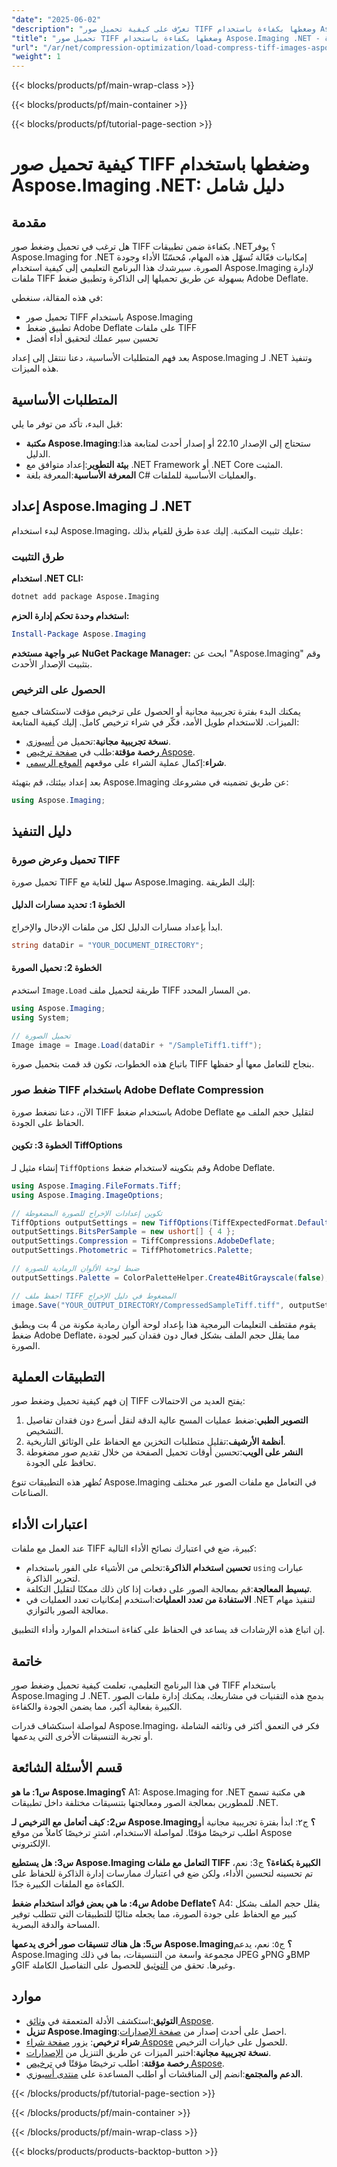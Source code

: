 ```yaml
---
"date": "2025-06-02"
"description": "تعرّف على كيفية تحميل صور TIFF وضغطها بكفاءة باستخدام Aspose.Imaging لـ .NET. حسّن جودة الصورة مع تقليل حجمها باستخدام ضغط Adobe Deflate."
"title": "تحميل صور TIFF وضغطها بكفاءة باستخدام Aspose.Imaging .NET - دليل خطوة بخطوة"
"url": "/ar/net/compression-optimization/load-compress-tiff-images-aspose-imaging-dotnet/"
"weight": 1
---
```


{{< blocks/products/pf/main-wrap-class >}}

{{< blocks/products/pf/main-container >}}

{{< blocks/products/pf/tutorial-page-section >}}
# كيفية تحميل صور TIFF وضغطها باستخدام Aspose.Imaging .NET: دليل شامل

## مقدمة

هل ترغب في تحميل وضغط صور TIFF بكفاءة ضمن تطبيقات .NET؟ يوفر Aspose.Imaging for .NET إمكانيات فعّالة تُسهّل هذه المهام، مُحسّنًا الأداء وجودة الصورة. سيرشدك هذا البرنامج التعليمي إلى كيفية استخدام Aspose.Imaging لإدارة ملفات TIFF بسهولة عن طريق تحميلها إلى الذاكرة وتطبيق ضغط Adobe Deflate.

في هذه المقالة، سنغطي:
- تحميل صور TIFF باستخدام Aspose.Imaging
- تطبيق ضغط Adobe Deflate على ملفات TIFF
- تحسين سير عملك لتحقيق أداء أفضل

بعد فهم المتطلبات الأساسية، دعنا ننتقل إلى إعداد Aspose.Imaging لـ .NET وتنفيذ هذه الميزات.

## المتطلبات الأساسية

قبل البدء، تأكد من توفر ما يلي:
- **مكتبة Aspose.Imaging**:ستحتاج إلى الإصدار 22.10 أو إصدار أحدث لمتابعة هذا الدليل.
- **بيئة التطوير**:إعداد متوافق مع .NET Framework أو .NET Core المثبت.
- **المعرفة الأساسية**:المعرفة بلغة C# والعمليات الأساسية للملفات.

## إعداد Aspose.Imaging لـ .NET

لبدء استخدام Aspose.Imaging، عليك تثبيت المكتبة. إليك عدة طرق للقيام بذلك:

### طرق التثبيت

**استخدام .NET CLI:**
```bash
dotnet add package Aspose.Imaging
```

**استخدام وحدة تحكم إدارة الحزم:**
```powershell
Install-Package Aspose.Imaging
```

**عبر واجهة مستخدم NuGet Package Manager:** 
ابحث عن "Aspose.Imaging" وقم بتثبيت الإصدار الأحدث.

### الحصول على الترخيص

يمكنك البدء بفترة تجريبية مجانية أو الحصول على ترخيص مؤقت لاستكشاف جميع الميزات. للاستخدام طويل الأمد، فكّر في شراء ترخيص كامل. إليك كيفية المتابعة:
- **نسخة تجريبية مجانية**:تحميل من [أسبوزي](https://releases.aspose.com/imaging/net/).
- **رخصة مؤقتة**:طلب في [صفحة ترخيص Aspose](https://purchase.aspose.com/temporary-license/).
- **شراء**:إكمال عملية الشراء على موقعهم [الموقع الرسمي](https://purchase.aspose.com/buy).

بعد إعداد بيئتك، قم بتهيئة Aspose.Imaging عن طريق تضمينه في مشروعك:

```csharp
using Aspose.Imaging;
```

## دليل التنفيذ

### تحميل وعرض صورة TIFF

تحميل صورة TIFF سهل للغاية مع Aspose.Imaging. إليك الطريقة:

#### الخطوة 1: تحديد مسارات الدليل

ابدأ بإعداد مسارات الدليل لكل من ملفات الإدخال والإخراج.

```csharp
string dataDir = "YOUR_DOCUMENT_DIRECTORY";
```

#### الخطوة 2: تحميل الصورة

استخدم `Image.Load` طريقة لتحميل ملف TIFF من المسار المحدد.

```csharp
using Aspose.Imaging;
using System;

// تحميل الصورة
Image image = Image.Load(dataDir + "/SampleTiff1.tiff");
```

باتباع هذه الخطوات، تكون قد قمت بتحميل صورة TIFF بنجاح للتعامل معها أو حفظها.

### ضغط صور TIFF باستخدام Adobe Deflate Compression

الآن، دعنا نضغط صورة TIFF باستخدام ضغط Adobe Deflate لتقليل حجم الملف مع الحفاظ على الجودة.

#### الخطوة 3: تكوين TiffOptions

إنشاء مثيل لـ `TiffOptions` وقم بتكوينه لاستخدام ضغط Adobe Deflate.

```csharp
using Aspose.Imaging.FileFormats.Tiff;
using Aspose.Imaging.ImageOptions;

// تكوين إعدادات الإخراج للصورة المضغوطة
TiffOptions outputSettings = new TiffOptions(TiffExpectedFormat.Default);
outputSettings.BitsPerSample = new ushort[] { 4 };
outputSettings.Compression = TiffCompressions.AdobeDeflate;
outputSettings.Photometric = TiffPhotometrics.Palette;

// ضبط لوحة الألوان الرمادية للصورة
outputSettings.Palette = ColorPaletteHelper.Create4BitGrayscale(false);

// احفظ ملف TIFF المضغوط في دليل الإخراج
image.Save("YOUR_OUTPUT_DIRECTORY/CompressedSampleTiff.tiff", outputSettings);
```

يقوم مقتطف التعليمات البرمجية هذا بإعداد لوحة ألوان رمادية مكونة من 4 بت ويطبق ضغط Adobe Deflate، مما يقلل حجم الملف بشكل فعال دون فقدان كبير لجودة الصورة.

## التطبيقات العملية

إن فهم كيفية تحميل وضغط صور TIFF يفتح العديد من الاحتمالات:
1. **التصوير الطبي**:ضغط عمليات المسح عالية الدقة لنقل أسرع دون فقدان تفاصيل التشخيص.
2. **أنظمة الأرشيف**:تقليل متطلبات التخزين مع الحفاظ على الوثائق التاريخية.
3. **النشر على الويب**:تحسين أوقات تحميل الصفحة من خلال تقديم صور مضغوطة تحافظ على الجودة.

تُظهر هذه التطبيقات تنوع Aspose.Imaging في التعامل مع ملفات الصور عبر مختلف الصناعات.

## اعتبارات الأداء

عند العمل مع ملفات TIFF كبيرة، ضع في اعتبارك نصائح الأداء التالية:
- **تحسين استخدام الذاكرة**:تخلص من الأشياء على الفور باستخدام `using` عبارات لتحرير الذاكرة.
- **تبسيط المعالجة**:قم بمعالجة الصور على دفعات إذا كان ذلك ممكنًا لتقليل التكلفة.
- **الاستفادة من تعدد العمليات**:استخدم إمكانيات تعدد العمليات في .NET لتنفيذ مهام معالجة الصور بالتوازي.

إن اتباع هذه الإرشادات قد يساعد في الحفاظ على كفاءة استخدام الموارد وأداء التطبيق.

## خاتمة

في هذا البرنامج التعليمي، تعلمت كيفية تحميل وضغط صور TIFF باستخدام Aspose.Imaging لـ .NET. بدمج هذه التقنيات في مشاريعك، يمكنك إدارة ملفات الصور الكبيرة بفعالية أكبر، مما يضمن الجودة والكفاءة.

لمواصلة استكشاف قدرات Aspose.Imaging، فكر في التعمق أكثر في وثائقه الشاملة أو تجربة التنسيقات الأخرى التي يدعمها.

## قسم الأسئلة الشائعة

**س1: ما هو Aspose.Imaging؟**
A1: Aspose.Imaging for .NET هي مكتبة تسمح للمطورين بمعالجة الصور ومعالجتها بتنسيقات مختلفة داخل تطبيقات .NET.

**س2: كيف أتعامل مع الترخيص لـ Aspose.Imaging؟**
ج٢: ابدأ بفترة تجريبية مجانية أو اطلب ترخيصًا مؤقتًا. لمواصلة الاستخدام، اشترِ ترخيصًا كاملاً من موقع Aspose الإلكتروني.

**س3: هل يستطيع Aspose.Imaging التعامل مع ملفات TIFF الكبيرة بكفاءة؟**
ج3: نعم، تم تحسينه لتحسين الأداء، ولكن ضع في اعتبارك ممارسات إدارة الذاكرة للحفاظ على الكفاءة مع الملفات الكبيرة جدًا.

**س4: ما هي بعض فوائد استخدام ضغط Adobe Deflate؟**
A4: يقلل حجم الملف بشكل كبير مع الحفاظ على جودة الصورة، مما يجعله مثاليًا للتطبيقات التي تتطلب توفير المساحة والدقة البصرية.

**س5: هل هناك تنسيقات صور أخرى يدعمها Aspose.Imaging؟**
ج٥: نعم، يدعم Aspose.Imaging مجموعة واسعة من التنسيقات، بما في ذلك JPEG وPNG وBMP وGIF وغيرها. تحقق من [التوثيق](https://reference.aspose.com/imaging/net/) للحصول على التفاصيل الكاملة.

## موارد
- **التوثيق**:استكشف الأدلة المتعمقة في [وثائق Aspose](https://reference.aspose.com/imaging/net/).
- **تنزيل Aspose.Imaging**:احصل على أحدث إصدار من [صفحة الإصدارات](https://releases.aspose.com/imaging/net/).
- **شراء ترخيص**: يزور [صفحة شراء Aspose](https://purchase.aspose.com/buy) للحصول على خيارات الترخيص.
- **نسخة تجريبية مجانية**:اختبر الميزات عن طريق التنزيل من [الإصدارات](https://releases.aspose.com/imaging/net/).
- **رخصة مؤقتة**: اطلب ترخيصًا مؤقتًا في [ترخيص Aspose](https://purchase.aspose.com/temporary-license/).
- **الدعم والمجتمع**:انضم إلى المناقشات أو اطلب المساعدة على [منتدى أسبوزي](https://forum.aspose.com/c/imaging/10).

{{< /blocks/products/pf/tutorial-page-section >}}

{{< /blocks/products/pf/main-container >}}

{{< /blocks/products/pf/main-wrap-class >}}

{{< blocks/products/products-backtop-button >}}